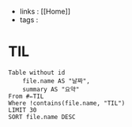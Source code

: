 - links : [[Home]]
- tags : 

# TIL

```dataview
Table without id
	file.name AS "날짜",
	summary AS "요약"
From #✏️TIL 
Where !contains(file.name, "TIL")
LIMIT 30
SORT file.name DESC
```
